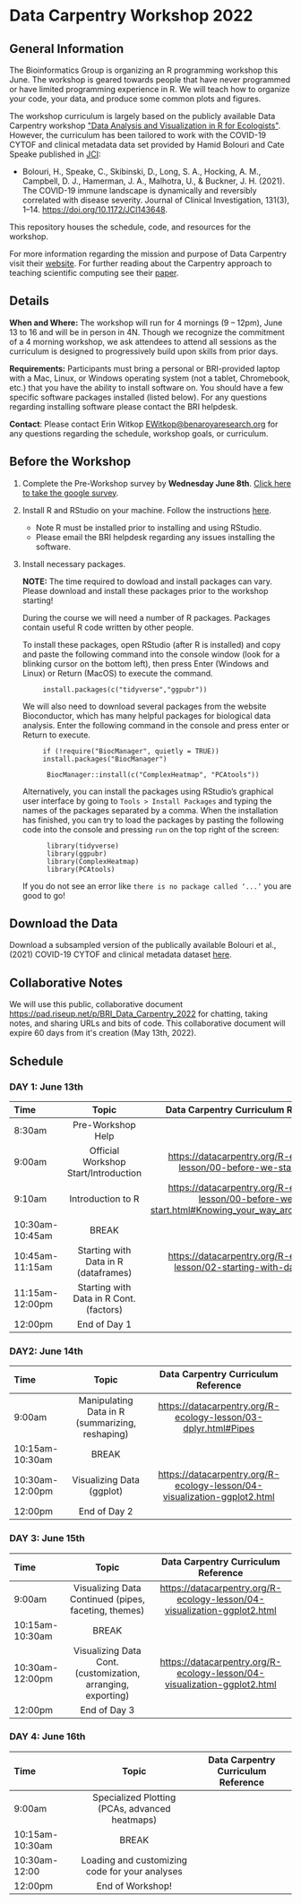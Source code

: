 # Data Carpentry Workshop 2022

## General Information

The Bioinformatics Group is organizing an R programming workshop this June. The workshop is geared towards people that have never programmed or have limited programming experience in R. We will teach how to organize your code, your data, and produce some common plots and figures.

The workshop curriculum is largely based on the publicly available Data Carpentry workshop ["Data Analysis and Visualization in R for Ecologists"](https://datacarpentry.org/R-ecology-lesson/). However, the curriculum has been tailored to work with the COVID-19 CYTOF and clinical metadata data set provided by Hamid Bolouri and Cate Speake published in [JCI](https://doi.org/10.1172/JCI143648):

- Bolouri, H., Speake, C., Skibinski, D., Long, S. A., Hocking, A. M., Campbell, D. J., Hamerman, J. A., Malhotra, U., & Buckner, J. H. (2021). The COVID-19 immune landscape is dynamically and reversibly correlated with disease severity. Journal of Clinical Investigation, 131(3), 1–14. https://doi.org/10.1172/JCI143648.

This repository houses the schedule, code, and resources for the workshop.

For more information regarding the mission and purpose of Data Carpentry visit their [website](https://datacarpentry.org). For further reading about the Carpentry approach to teaching scientific computing see their [paper](https://journals.plos.org/ploscompbiol/article?id=10.1371/journal.pcbi.1005510).

## Details

**When and Where:** The workshop will run for 4 mornings (9 – 12pm), June 13 to 16 and will be in person in 4N. Though we recognize the commitment of a 4 morning workshop, we ask attendees to attend all sessions as the curriculum is designed to progressively build upon skills from prior days.

**Requirements:** Participants must bring a personal or BRI-provided laptop with a Mac, Linux, or Windows operating system (not a tablet, Chromebook, etc.) that you have the ability to install software on. You should have a few specific software packages installed (listed below). For any questions regarding installing software please contact the BRI helpdesk.

**Contact**: Please contact Erin Witkop <EWitkop@benaroyaresearch.org> for any questions regarding the schedule, workshop goals, or curriculum.

## Before the Workshop

1. Complete the Pre-Workshop survey by **Wednesday June 8th**. [Click here to take the google survey](https://forms.gle/wSS6KNQkGq3kjUCZ6).

2. Install R and RStudio on your machine. Follow the instructions [here](https://datacarpentry.org/R-ecology-lesson/#Install_R_and_RStudio).

    - Note R must be installed prior to installing and using RStudio.
    - Please email the BRI helpdesk regarding any issues installing the software.

3. Install necessary packages.

    **NOTE:** The time required to dowload and install packages can vary. Please download and install these packages prior to the workshop starting!

    During the course we will need a number of R packages. Packages contain useful R code written by other people.

    To install these packages, open RStudio (after R is installed) and copy and paste the following command into the console window (look for a blinking cursor on the bottom left), then press Enter (Windows and Linux) or Return (MacOS) to execute the command.

            
            install.packages(c("tidyverse","ggpubr"))



    We will also need to download several packages from the website Bioconductor, which has many helpful packages for biological data analysis. Enter the following command in the console and press enter or Return to execute.



            if (!require("BiocManager", quietly = TRUE))
            install.packages("BiocManager")

             BiocManager::install(c("ComplexHeatmap", "PCAtools"))

        

    Alternatively, you can install the packages using RStudio’s graphical user interface by going to `Tools > Install Packages` and typing the names of the packages separated by a comma. When the installation has finished, you can try to load the packages by pasting the following code into the console and pressing `run` on the top right of the screen:

            
             library(tidyverse)
             library(ggpubr)
             library(ComplexHeatmap)
             library(PCAtools)

            

    If you do not see an error like `there is no package called ‘...’` you are good to go!

## Download the Data

Download a subsampled version of the publically available Bolouri et al., (2021) COVID-19 CYTOF and clinical metadata dataset [here](https://github.com/BenaroyaResearch/Data_Carpentry_Workshop_2022/blob/main/WORKSHOP_DATA/Bolouri_2021_subset.csv).

## Collaborative Notes

We will use this public, collaborative document <https://pad.riseup.net/p/BRI_Data_Carpentry_2022> for chatting, taking notes, and sharing URLs and bits of code. This collaborative document will expire 60 days from it's creation (May 13th, 2022).

## Schedule


### DAY 1: June 13th

| Time           | Topic                                            | Data Carpentry Curriculum Reference                                                                  |
|:---------------|:------------------------------------------------:|:----------------------------------------------------------------------------------------------------:|
| 8:30am         |Pre-Workshop Help                                 |                                                                                                      |
| 9:00am         |Official Workshop Start/Introduction              | <https://datacarpentry.org/R-ecology-lesson/00-before-we-start.html>                                 |
| 9:10am         |Introduction to R                                 | <https://datacarpentry.org/R-ecology-lesson/00-before-we-start.html#Knowing_your_way_around_RStudio> |
| 10:30am-10:45am|BREAK                                             |                                                                                                      |
| 10:45am-11:15am|Starting with Data in R (dataframes)              | <https://datacarpentry.org/R-ecology-lesson/02-starting-with-data.html>                              |
| 11:15am-12:00pm|Starting with Data in R Cont. (factors)           |                                                                                                      |
| 12:00pm        |End of Day 1                                      |                                                                                                      |


### DAY2: June 14th

| Time           | Topic                                            | Data Carpentry Curriculum Reference                                                                  |
|:---------------|:------------------------------------------------:|:----------------------------------------------------------------------------------------------------:|
| 9:00am         |Manipulating Data in R  (summarizing, reshaping)  | <https://datacarpentry.org/R-ecology-lesson/03-dplyr.html#Pipes>                                     |
| 10:15am-10:30am|BREAK                                             |                                                                                                      |
| 10:30am-12:00pm|Visualizing Data (ggplot)                         | <https://datacarpentry.org/R-ecology-lesson/04-visualization-ggplot2.html>                           |
| 12:00pm        |End of Day 2                                      |                                                                                                      |

### DAY 3: June 15th

| Time           | Topic                                                       | Data Carpentry Curriculum Reference                                                                  |
|:---------------|:-----------------------------------------------------------:|:----------------------------------------------------------------------------------------------------:|
| 9:00am         |Visualizing Data Continued (pipes, faceting, themes)         | <https://datacarpentry.org/R-ecology-lesson/04-visualization-ggplot2.html>                           |
| 10:15am-10:30am|BREAK                                                        |                                                                                                      |
| 10:30am-12:00pm|Visualizing Data Cont. (customization, arranging, exporting) | <https://datacarpentry.org/R-ecology-lesson/04-visualization-ggplot2.html>                           |
| 12:00pm        |End of Day 3                                                 |                                                                                                      |

### DAY 4: June 16th

| Time           | Topic                                               | Data Carpentry Curriculum Reference     |
|:---------------|:---------------------------------------------------:|:---------------------------------------:|
| 9:00am         |Specialized Plotting  (PCAs, advanced heatmaps)      |                                         |
| 10:15am-10:30am|BREAK                                                |                                         |
| 10:30am-12:00  |Loading and customizing code for your analyses       |                                         |
| 12:00pm        |End of Workshop!                                     |                                         |
